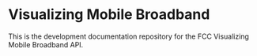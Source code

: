 Visualizing Mobile Broadband
====================
This is the development documentation repository for the FCC Visualizing Mobile Broadband API.


